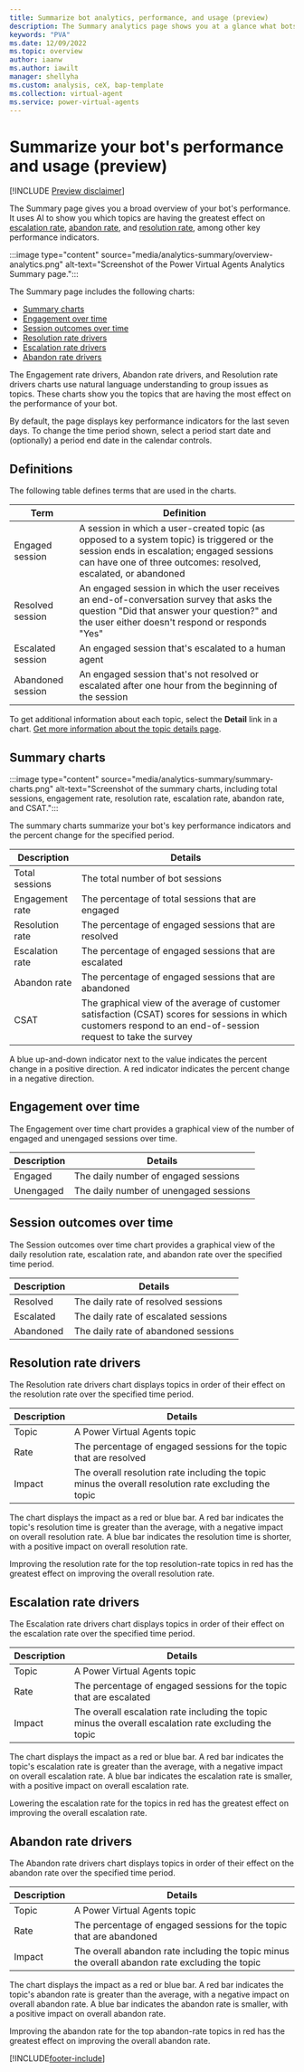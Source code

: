 ```yaml
---
title: Summarize bot analytics, performance, and usage (preview)
description: The Summary analytics page shows you at a glance what bots and topics need to be improved in Power Virtual Agents preview.
keywords: "PVA"
ms.date: 12/09/2022
ms.topic: overview
author: iaanw
ms.author: iawilt
manager: shellyha
ms.custom: analysis, ceX, bap-template
ms.collection: virtual-agent
ms.service: power-virtual-agents
---
```


# Summarize your bot's performance and usage (preview)

[!INCLUDE [Preview disclaimer](includes/public-preview-disclaimer.md)]

The Summary page gives you a broad overview of your bot's performance. It uses AI to show you which topics are having the greatest effect on [escalation rate](#escalation-rate-drivers), [abandon rate](#abandon-rate-drivers), and [resolution rate](#resolution-rate-drivers), among other key performance indicators.

:::image type="content" source="media/analytics-summary/overview-analytics.png" alt-text="Screenshot of the Power Virtual Agents Analytics Summary page.":::

The Summary page includes the following charts:

- [Summary charts](#summary-charts)
- [Engagement over time](#engagement-over-time)
- [Session outcomes over time](#session-outcomes-over-time)
- [Resolution rate drivers](#resolution-rate-drivers)
- [Escalation rate drivers](#escalation-rate-drivers)
- [Abandon rate drivers](#abandon-rate-drivers)

The Engagement rate drivers, Abandon rate drivers, and Resolution rate drivers charts use natural language understanding to group issues as topics. These charts show you the topics that are having the most effect on the performance of your bot.

By default, the page displays key performance indicators for the last seven days. To change the time period shown, select a period start date and (optionally) a period end date in the calendar controls.

## Definitions

The following table defines terms that are used in the charts.

| Term | Definition |
| --- | --- |
| Engaged session | A session in which a user-created topic (as opposed to a system topic) is triggered or the session ends in escalation; engaged sessions can have one of three outcomes: resolved, escalated, or abandoned |
| Resolved session | An engaged session in which the user receives an end-of-conversation survey that asks the question "Did that answer your question?" and the user either doesn't respond or responds "Yes" |
| Escalated session | An engaged session that's escalated to a human agent |
| Abandoned session | An engaged session that's not resolved or escalated after one hour from the beginning of the session |

To get additional information about each topic, select the **Detail** link in a chart. [Get more information about the topic details page](analytics-topic-details.md).

## Summary charts

:::image type="content" source="media/analytics-summary/summary-charts.png" alt-text="Screenshot of the summary charts, including total sessions, engagement rate, resolution rate, escalation rate, abandon rate, and CSAT.":::

The summary charts summarize your bot's key performance indicators and the percent change for the specified period.

| Description | Details |
| --- | --- |
| Total sessions | The total number of bot sessions |
| Engagement rate | The percentage of total sessions that are engaged |
| Resolution rate | The percentage of engaged sessions that are resolved |
| Escalation rate | The percentage of engaged sessions that are escalated |
| Abandon rate | The percentage of engaged sessions that are abandoned |
| CSAT | The graphical view of the average of customer satisfaction (CSAT) scores for sessions in which customers respond to an end-of-session request to take the survey |

A blue up-and-down indicator next to the value indicates the percent change in a positive direction. A red indicator indicates the percent change in a negative direction.

## Engagement over time

The Engagement over time chart provides a graphical view of the number of engaged and unengaged sessions over time.

| Description | Details |
| --- | --- |
| Engaged | The daily number of engaged sessions |
| Unengaged | The daily number of unengaged sessions |

## Session outcomes over time

The Session outcomes over time chart provides a graphical view of the daily resolution rate, escalation rate, and abandon rate over the specified time period.

| Description | Details |
| --- | --- |
| Resolved | The daily rate of resolved sessions |
| Escalated | The daily rate of escalated sessions |
| Abandoned | The daily rate of abandoned sessions |

## Resolution rate drivers

The Resolution rate drivers chart displays topics in order of their effect on the resolution rate over the specified time period.

| Description | Details |
| --- | --- |
| Topic | A Power Virtual Agents topic |
| Rate | The percentage of engaged sessions for the topic that are resolved |
| Impact | The overall resolution rate including the topic minus the overall resolution rate excluding the topic |

The chart displays the impact as a red or blue bar. A red bar indicates the topic's resolution time is greater than the average, with a negative impact on overall resolution rate. A blue bar indicates the resolution time is shorter, with a positive impact on overall resolution rate.

Improving the resolution rate for the top resolution-rate topics in red has the greatest effect on improving the overall resolution rate.

## Escalation rate drivers

The Escalation rate drivers chart displays topics in order of their effect on the escalation rate over the specified time period.

| Description | Details |
| --- | --- |
| Topic | A Power Virtual Agents topic |
| Rate | The percentage of engaged sessions for the topic that are escalated |
| Impact | The overall escalation rate including the topic minus the overall escalation rate excluding the topic |

The chart displays the impact as a red or blue bar. A red bar indicates the topic's escalation rate is greater than the average, with a negative impact on overall escalation rate. A blue bar indicates the escalation rate is smaller, with a positive impact on overall escalation rate.

Lowering the escalation rate for the topics in red has the greatest effect on improving the overall escalation rate.

## Abandon rate drivers

The Abandon rate drivers chart displays topics in order of their effect on the abandon rate over the specified time period.

| Description | Details |
| --- | --- |
| Topic | A Power Virtual Agents topic |
| Rate | The percentage of engaged sessions for the topic that are abandoned |
| Impact | The overall abandon rate including the topic minus the overall abandon rate excluding the topic |

The chart displays the impact as a red or blue bar. A red bar indicates the topic's abandon rate is greater than the average, with a negative impact on overall abandon rate. A blue bar indicates the abandon rate is smaller, with a positive impact on overall abandon rate.

Improving the abandon rate for the top abandon-rate topics in red has the greatest effect on improving the overall abandon rate.

[!INCLUDE[footer-include](includes/footer-banner.md)]
